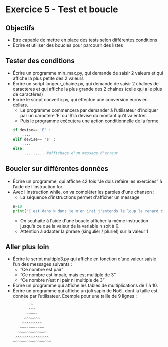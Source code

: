 # Exercice 5 - Test et boucle

## Objectifs 
* Etre capable de mettre en place des tests selon différentes conditions
* Ecrire et utiliser des boucles pour parcourir des listes  

## Tester des conditions 
* Écrire un programme min_max.py, qui demande de saisir 2 valeurs et qui affiche la plus petite des 2 valeurs
* Écrire un script longeur_chaine.py, qui demande de saisir 2 chaînes de caractères et qui affiche la plus grande des 2 chaînes (celle qui a le plus de caractères)
* Ecrire le script convertir.py, qui effectue une conversion euros en dollars.
    * Le programme commencera par demander à l’utilisateur d’indiquer par un caractère ’E’ ou ’$’la devise du montant qu’il va entrer.
    * Puis le programme exécutera une action conditionnelle de la forme 
    ```python
    if devise== 'E' :
        ....
    elif devise== '$' :
        ....
    else:
        .......... #affichage d'un message d'erreur
    ```

## Boucler sur différentes données
* Écrire un programme, qui affiche 42 fois ”Je dois refaire les exercices” à l’aide de l’instruction for.
* Avec l'instruction while, on va compléter les paroles d'une chanson :
    * La séquence d’instructions permet d'afficher un message
    ```python
    n=10
    print("C'est dans % dans je m'en irai j'entends le loup le renard chanter" %n)
    ```
    * On souhaite à l'aide d'une boucle afficher la même instruction jusqu'à ce que la valeur de la variable n soit à 0.
    * Attention à adapter la phrase (singulier / pluriel) sur la valeur 1   

## Aller plus loin

* Écrire le script multiple3.py qui affiche en fonction d’une valeur saisie l’un des messages suivants :
    * ”Ce nombre est pair”
    * ”Ce nombre est impair, mais est multiple de 3”
    * ”Ce nombre n’est ni pair ni multiple de 3”
* Écrire un programme qui affiche les tables de multiplications de 1 à 10.
* Écrire un programme qui affiche un joli sapin de Noël, dont la taille est donnée par l’utilisateur. Exemple pour une taille de 9 lignes :
    ```python
            ^
           ^^^
          ^^^^^
         ^^^^^^^
        ^^^^^^^^^
       ^^^^^^^^^^^
      ^^^^^^^^^^^^^
     ^^^^^^^^^^^^^^^
    ^^^^^^^^^^^^^^^^^
```